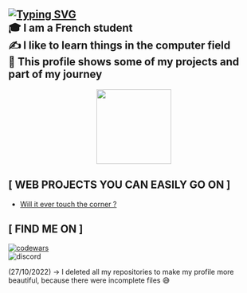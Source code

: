 [![Typing SVG](https://readme-typing-svg.herokuapp.com?font=Console&size=40&duration=3000&pause=1000&color=F3F3F3&vCenter=true&width=450&lines=Hi%2C+I+am+CalouDev+%F0%9F%98%83)](https://git.io/typing-svg)\
🎓 I am a French student\
✍️ I like to learn things in the computer field\
🌠 This profile shows some of my projects and part of my journey
-----
<p align="center">
    <a href="https://github.com/CalouDev">
        <img height="150em" src="https://github-readme-stats-eight-theta.vercel.app/api/top-langs/?username=CalouDev&layout=compact&langs_count=8&theme=react" />
    </a>
</p>

## [ WEB PROJECTS YOU CAN EASILY GO ON ]
- <a href="https://caloudev.github.io/Will-it-ever-touch-the-corner/">Will it ever touch the corner ?</a>

## [ FIND ME ON ]
<a href="https://www.codewars.com/users/CalouDev"><img src="https://www.codewars.com/users/CalouDev/badges/large" alt="codewars" /></a><br>
<img src="https://discord.c99.nl/widget/theme-2/748484852570914817.png" alt="discord" />


(27/10/2022) -> I deleted all my repositories to make my profile more beautiful, because there were incomplete files 😅
